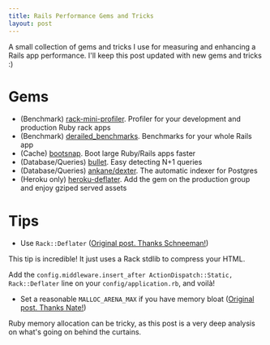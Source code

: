 ```yaml
---
title: Rails Performance Gems and Tricks
layout: post
---
```


A small collection of gems and tricks I use for measuring and enhancing a Rails app performance. I'll keep this post updated with new gems and tricks :)

# Gems

- (Benchmark) [rack-mini-profiler](https://github.com/MiniProfiler/rack-mini-profiler). Profiler for your development and production Ruby rack apps
- (Benchmark) [derailed_benchmarks](https://github.com/schneems/derailed_benchmarks). Benchmarks for your whole Rails app
- (Cache) [bootsnap](https://github.com/Shopify/bootsnap). Boot large Ruby/Rails apps faster
- (Database/Queries) [bullet](https://github.com/flyerhzm/bullet). Easy detecting N+1 queries
- (Database/Queries) [ankane/dexter](https://github.com/ankane/dexter). The automatic indexer for Postgres
- (Heroku only) [heroku-deflater](https://github.com/romanbsd/heroku-deflater). Add the gem on the production group and enjoy gziped served assets

# Tips

- Use `Rack::Deflater` ([Original post. Thanks Schneeman!](https://schneems.com/2017/11/08/80-smaller-rails-footprint-with-rack-deflate/))

This tip is incredible! It just uses a Rack stdlib to compress your HTML.

Add the `config.middleware.insert_after ActionDispatch::Static, Rack::Deflater` line on your `config/application.rb`, and voilà!

- Set a reasonable `MALLOC_ARENA_MAX` if you have memory bloat ([Original post. Thanks Nate!](https://www.speedshop.co/2017/12/04/malloc-doubles-ruby-memory.html))

Ruby memory allocation can be tricky, as this post is a very deep analysis on what's going on behind the curtains.

